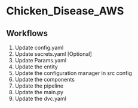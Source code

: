 # Chicken_Disease_AWS

## Workflows

1. Update config.yaml
2. Update secrets.yaml [Optional]
3. Update Params.yaml
4. Update the entity
5. Update the configuration manager in src config
6. Update the components
7. Update the pipeline
8. Update the main.py
9. Update the dvc.yaml